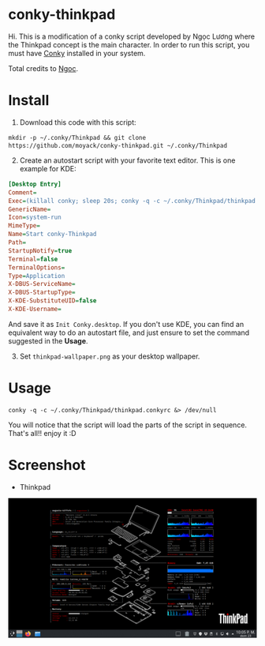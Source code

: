 # conky-thinkpad
Hi. This is a modification of a conky script developed by Ngọc Lương where the Thinkpad concept is the main character.
In order to run this script, you must have [Conky](https://github.com/brndnmtthws/conky) installed in your system.

Total credits to [Ngoc](https://github.com/lbngoc/conkyrc).

# Install
1. Download this code with this script: 
```shell
mkdir -p ~/.conky/Thinkpad && git clone https://github.com/moyack/conky-thinkpad.git ~/.conky/Thinkpad
```
2. Create an autostart script with your favorite text editor. This is one example for KDE:
```ini
[Desktop Entry]
Comment=
Exec=(killall conky; sleep 20s; conky -q -c ~/.conky/Thinkpad/thinkpad.conkyrc &> /dev/null) &
GenericName=
Icon=system-run
MimeType=
Name=Start conky-Thinkpad
Path=
StartupNotify=true
Terminal=false
TerminalOptions=
Type=Application
X-DBUS-ServiceName=
X-DBUS-StartupType=
X-KDE-SubstituteUID=false
X-KDE-Username=
```
And save it as `Init Conky.desktop`.
If you don't use KDE, you can find an equivalent way to do an autostart file, and just ensure to set the command suggested in the **Usage**.

3. Set `thinkpad-wallpaper.png` as your desktop wallpaper.

# Usage

```
conky -q -c ~/.conky/Thinkpad/thinkpad.conkyrc &> /dev/null
```
You will notice that the script will load the parts of the script in sequence. That's all!! enjoy it :D

# Screenshot

- Thinkpad

![](https://raw.githubusercontent.com/moyack/conky-thinkpad/main/Screenshot.png)
